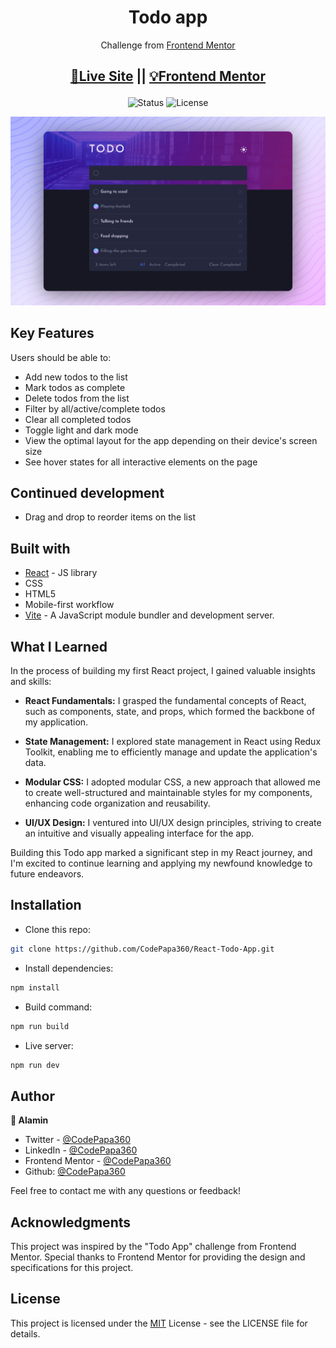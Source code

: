 <div align="center">

# Todo app

</div>
<div align="center">

Challenge from [Frontend Mentor](https://www.frontendmentor.io/challenges)

<h2>

[🚀Live Site](https://todo-app-codepapa360.vercel.app)
||
[💡Frontend Mentor]()

</h2>
</div>

<!-- Badges -->
<div align="center">

<img src="https://img.shields.io/badge/Status-Completed-success?style=flat" alt="Status" />

<!-- Liceensee -->
<img src="https://img.shields.io/badge/License-MIT-blue?style=flat" alt="License" />

</div>

<!-- Brief -->
<p align="center">

</p>

<!-- Screenshot -->
<a align="center" href="https://todo-app-codepapa360.vercel.app">

![Screenshot](./public/images/thumbnail-preview.png)

</a>

## Key Features

Users should be able to:

- Add new todos to the list
- Mark todos as complete
- Delete todos from the list
- Filter by all/active/complete todos
- Clear all completed todos
- Toggle light and dark mode
- View the optimal layout for the app depending on their device's screen size
- See hover states for all interactive elements on the page

## Continued development

- Drag and drop to reorder items on the list

## Built with

- [React](https://reactjs.org/) - JS library
- CSS
- HTML5
- Mobile-first workflow
- [Vite](https://vitejs.dev/) - A JavaScript module bundler and development server.

## What I Learned

In the process of building my first React project, I gained valuable insights and skills:

- **React Fundamentals:** I grasped the fundamental concepts of React, such as components, state, and props, which formed the backbone of my application.

- **State Management:** I explored state management in React using Redux Toolkit, enabling me to efficiently manage and update the application's data.

- **Modular CSS:** I adopted modular CSS, a new approach that allowed me to create well-structured and maintainable styles for my components, enhancing code organization and reusability.

- **UI/UX Design:** I ventured into UI/UX design principles, striving to create an intuitive and visually appealing interface for the app.

Building this Todo app marked a significant step in my React journey, and I'm excited to continue learning and applying my newfound knowledge to future endeavors.

## Installation

- Clone this repo:

```sh
git clone https://github.com/CodePapa360/React-Todo-App.git
```

- Install dependencies:

```sh
npm install
```

- Build command:

```sh
npm run build
```

- Live server:

```sh
npm run dev
```

## Author

<b>👤 Alamin</b>

- Twitter - [@CodePapa360](https://www.twitter.com/CodePapa360)
- LinkedIn - [@CodePapa360](https://www.linkedin.com/in/codepapa360)
- Frontend Mentor - [@CodePapa360](https://www.frontendmentor.io/profile/CodePapa360)
- Github: [@CodePapa360](https://github.com/codepapa360)

Feel free to contact me with any questions or feedback!

## Acknowledgments

This project was inspired by the "Todo App" challenge from Frontend Mentor. Special thanks to Frontend Mentor for providing the design and specifications for this project.

## License

This project is licensed under the [MIT](./LICENSE.md) License - see the LICENSE file for details.
